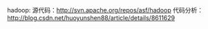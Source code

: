 hadoop:
源代码：http://svn.apache.org/repos/asf/hadoop
代码分析： http://blog.csdn.net/huoyunshen88/article/details/8611629
